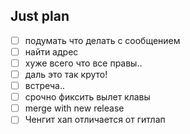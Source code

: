 ## Just plan
- [ ] подумать что делать с сообщением
- [ ] найти адрес
- [ ] хуже всего что все правы.. 
- [ ] даль это так круто! 
- [ ] встреча.. 
- [ ] срочно фиксить вылет клавы
- [ ] merge with new release
- [ ] Ченгит хап отличается от гитлап
